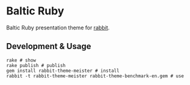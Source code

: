 # Baltic Ruby

Baltic Ruby presentation theme for
[rabbit](https://rabbit-shocker.org/en/usage/rabbit.html).

## Development & Usage

```
rake # show
rake publish # publish
gem install rabbit-theme-meister # install
rabbit -t rabbit-theme-meister rabbit-theme-benchmark-en.gem # use
```
